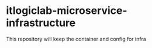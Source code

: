 # itlogiclab-microservice-infrastructure
This repository will keep the container and config for infra
